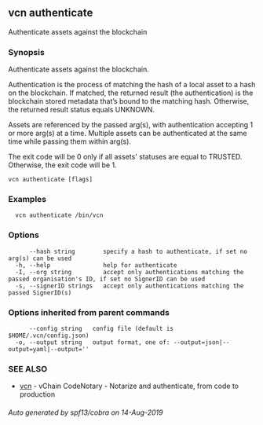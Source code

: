 ## vcn authenticate

Authenticate assets against the blockchain

### Synopsis


Authenticate assets against the blockchain.

Authentication is the process of matching the hash of a local asset to 
a hash on the blockchain. 
If matched, the returned result (the authentication) is the blockchain 
stored metadata that’s bound to the matching hash. 
Otherwise, the returned result status equals UNKNOWN.

Assets are referenced by the passed arg(s), with authentication accepting 
1 or more arg(s) at a time. Multiple assets can be authenticated at the 
same time while passing them within arg(s).

The exit code will be 0 only if all assets' statuses are equal to TRUSTED. 
Otherwise, the exit code will be 1.


```
vcn authenticate [flags]
```

### Examples

```
  vcn authenticate /bin/vcn
```

### Options

```
      --hash string        specify a hash to authenticate, if set no arg(s) can be used
  -h, --help               help for authenticate
  -I, --org string         accept only authentications matching the passed organisation's ID, if set no SignerID can be used
  -s, --signerID strings   accept only authentications matching the passed SignerID(s)
```

### Options inherited from parent commands

```
      --config string   config file (default is $HOME/.vcn/config.json)
  -o, --output string   output format, one of: --output=json|--output=yaml|--output=''
```

### SEE ALSO

* [vcn](vcn.md)	 - vChain CodeNotary - Notarize and authenticate, from code to production

###### Auto generated by spf13/cobra on 14-Aug-2019
